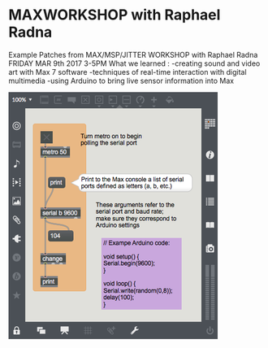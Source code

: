 # MAXWORKSHOP with Raphael Radna
Example Patches from  MAX/MSP/JITTER WORKSHOP with Raphael Radna 
FRIDAY MAR 9th 2017 3-5PM
What we learned :
-creating sound and video art with Max 7 software
-techniques of real-time interaction with digital multimedia
-using Arduino to bring live sensor information into Max

![MAXPatchImg](MAXPatchImg.png)
